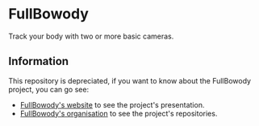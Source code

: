 # FullBowody
Track your body with two or more basic cameras.

## Information
This repository is depreciated, if you want to know about the FullBowody project, you can go see:

- [FullBowody's website](https://fullbowody.projects.furwaz.fr) to see the project's presentation.
- [FullBowody's organisation](https://github.com/FullBowody) to see the project's repositories.
